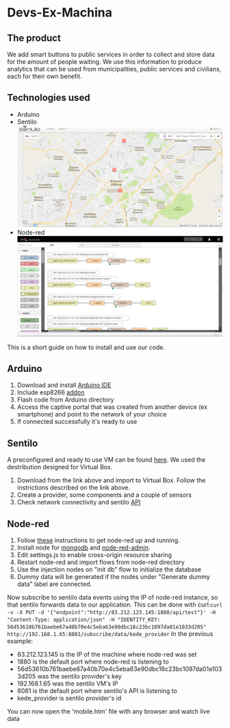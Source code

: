 # Devs-Ex-Machina


## The product
We add smart buttons to public services in order to collect and store data for the amount of people waiting. We use this information to produce analytics that can be used from municipalities, public services and civilians, each for their own benefit.


## Technologies used
* Arduino
* Sentilo
  ![](/sentilo.png)
* Node-red
  ![](/nodered.png)

This is a short guide on how to install and use our code.

## Arduino
1. Download and install [Arduino IDE](https://www.arduino.cc/en/main/software)
1. Include esp8266 [addon](https://learn.sparkfun.com/tutorials/esp8266-thing-hookup-guide/installing-the-esp8266-arduino-addon)
1. Flash code from Arduino directory
1. Access the captive portal that was created from another device (ex smartphone) and point to the network of your choice
1. If connected successfully it's ready to use

## Sentilo
A preconfigured and ready to use VM can be found [here](http://www.sentilo.io/xwiki/bin/view/Sentilo.Community.Documentation/Use+a+Virtual+Machine). We used the destribution designed for Virtual Box. 
1. Download from the link above and import to Virtual Box. Follow the instrictions described on the link above.
1. Create a provider, some components and a couple of sensors
1. Check network connectivity and sentilo [API](http://www.sentilo.io/xwiki/bin/view/APIDocs/WebHome)

## Node-red
1. Follow [these](http://nodered.org/docs/getting-started/installation) instructions to get node-red up and running.
1. Install node for [mongodb](https://www.npmjs.com/package/node-red-node-mongodb) and [node-red-admin](https://www.npmjs.com/package/node-red-admin).
1. Edit settings.js to enable cross-origin resource sharing
1. Restart node-red and import flows from node-red directory
1. Use the injection nodes on "init db" flow to initialize the database
1. Dummy data will be generated if the nodes under "Generate dummy data" label are connected.

Now subscribe to sentilo data events using the IP of node-red instance, so that sentilo forwards data to our application. This can be done with curl:`curl -v -X PUT -d '{"endpoint":"http://83.212.123.145:1880/api/test"}' -H "Content-Type: application/json" -H "IDENTITY_KEY: 56d53610b761baebe67a40b70e4c5eba63e90dbc16c23bc1097da01e1033d205" http://192.168.1.65:8081/subscribe/data/kede_provider`
In the previous example:
* 83.212.123.145 is the IP of the machine where node-red was set
* 1880 is the default port where node-red is listening to
* 56d53610b761baebe67a40b70e4c5eba63e90dbc16c23bc1097da01e1033d205 was the sentilo provider's key
* 192.168.1.65 was the sentilo VM's IP
* 8081 is the default port where sentilo's API is listening to
* kede_provider is sentilo provider's id

You can now open the 'mobile.htm' file with any browser and watch live data


